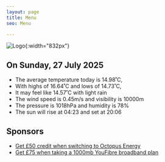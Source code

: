 ```yaml
---
layout: page
title: Menu
seo: Menu

---
```


![Logo](/images/logo.jpg){:width="832px"}

<!-- weather_marker starts -->
## On Sunday, 27 July 2025

- The average temperature today is 14.98˚C,
- With highs of 16.64˚C and lows of 14.73˚C,
- It may feel like 14.57˚C with light rain
- The wind speed is 0.45m/s and visibility is 10000m
- The pressure is 1018hPa and humidity is 78%
- The sun will rise at 04:23 and set at 20:06

<!-- weather_marker ends -->

## Sponsors

- [Get £50 credit when switching to Octopus Energy](https://bit.ly/3oD1nnS)
- [Get £75 when taking a 1000mb YouFibre broadband plan](https://aklam.io/91zWhU?)
